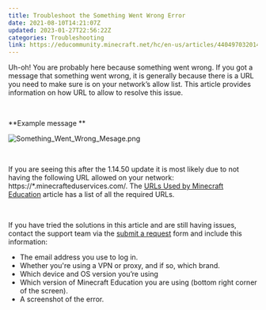 ```yaml
---
title: Troubleshoot the Something Went Wrong Error
date: 2021-08-10T14:21:07Z
updated: 2023-01-27T22:56:22Z
categories: Troubleshooting
link: https://educommunity.minecraft.net/hc/en-us/articles/4404970320148-Troubleshoot-the-Something-Went-Wrong-Error
---
```


Uh-oh! You are probably here because something went wrong. If you got a message that something went wrong, it is generally because there is a URL you need to make sure is on your network’s allow list. This article provides information on how URL to allow to resolve this issue.

 

**Example message **

![Something_Went_Wrong_Mesage.png](https://educommunity.minecraft.net/hc/article_attachments/4404977019924/Something_Went_Wrong_Mesage.png)

 

If you are seeing this after the 1.14.50 update it is most likely due to not having the following URL allowed on your network: https://\*.minecrafteduservices.com/. The [URLs Used by Minecraft Education](https://aka.ms/MEERequiredURLs) article has a list of all the required URLs.

 

If you have tried the solutions in this article and are still having issues, contact the support team via the [submit a request](https://aka.ms/MEE_New_Request) form and include this information:

- The email address you use to log in.
- Whether you're using a VPN or proxy, and if so, which brand.
- Which device and OS version you’re using
- Which version of Minecraft Education you are using (bottom right corner of the screen).
- A screenshot of the error.
